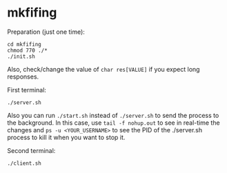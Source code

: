 # mkfifing

Preparation (just one time):

```
cd mkfifing
chmod 770 ./*
./init.sh
```
Also, check/change the value of ``` char res[VALUE] ``` if you expect long responses.


First terminal:

```
./server.sh
```

Also you can run ```./start.sh``` instead of ```./server.sh``` to send the process to the background. In this case, use ```tail -f nohup.out``` to see in real-time the changes and ```ps -u <YOUR_USERNAME>``` to see the PID of the ./server.sh process to kill it when you want to stop it.

Second terminal:

```
./client.sh
```
